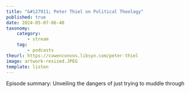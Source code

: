 ```yaml
---
title: "&#127911; Peter Thiel on Political Theology"
published: true
date: 2024-05-07-06-40
taxonomy:
    category:
        - stream
    tag:
        - podcasts
theurl: https://cowenconvos.libsyn.com/peter-thiel
image: artwork-resized.JPEG
template: listen
---
```


Episode summary: Unveiling the dangers of just trying to muddle through
